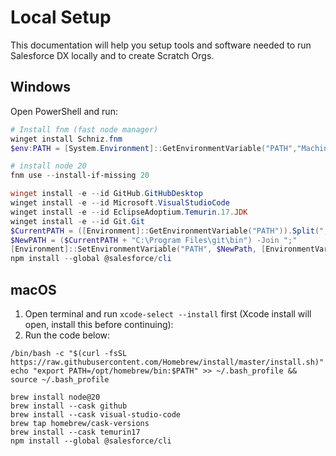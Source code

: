 # Local Setup

This documentation will help you setup tools and software needed to run Salesforce DX locally and to create Scratch Orgs.

## Windows

Open PowerShell and run:

```powershell
# Install fnm (fast node manager)
winget install Schniz.fnm
$env:PATH = [System.Environment]::GetEnvironmentVariable("PATH","Machine") + ";" + [System.Environment]::GetEnvironmentVariable("PATH","User")

# install node 20
fnm use --install-if-missing 20

winget install -e --id GitHub.GitHubDesktop
winget install -e --id Microsoft.VisualStudioCode
winget install -e --id EclipseAdoptium.Temurin.17.JDK
winget install -e --id Git.Git
$CurrentPATH = ([Environment]::GetEnvironmentVariable("PATH")).Split(";")
$NewPATH = ($CurrentPATH + "C:\Program Files\git\bin") -Join ";"
[Environment]::SetEnvironmentVariable("PATH", $NewPath, [EnvironmentVariableTarget]::Machine)
npm install --global @salesforce/cli
```

## macOS

1. Open terminal and run `xcode-select --install` first (Xcode install will open, install this before continuing):
1. Run the code below:

```shell
/bin/bash -c "$(curl -fsSL https://raw.githubusercontent.com/Homebrew/install/master/install.sh)"
echo "export PATH=/opt/homebrew/bin:$PATH" >> ~/.bash_profile && source ~/.bash_profile

brew install node@20
brew install --cask github
brew install --cask visual-studio-code
brew tap homebrew/cask-versions
brew install --cask temurin17
npm install --global @salesforce/cli
```
